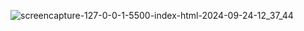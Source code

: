 ![screencapture-127-0-0-1-5500-index-html-2024-09-24-12_37_44](https://github.com/user-attachments/assets/7ed5b172-db41-49df-a23c-a95c389c9139)
